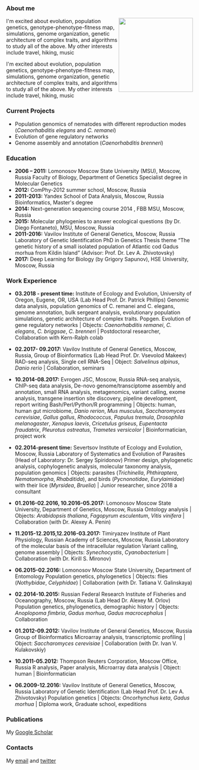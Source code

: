 ### About me
<img src="https://user-images.githubusercontent.com/27313623/130527330-2b0ba303-1f51-4e9f-8940-6146ec349a23.jpg" align="right" width="200px"/>
I'm excited about evolution, population genetics, genotype-phenotype-fitness map, simulations, genome organization, genetic architecture of complex traits, and algorithms to study all of the above. My other interests include travel, hiking, music


<br clear="left"/>

I'm excited about evolution, population genetics, genotype-phenotype-fitness map, simulations, genome organization, genetic architecture of complex traits, and algorithms to study all of the above. My other interests include travel, hiking, music

### Current Projects

- Population genomics of nematodes with different reproduction modes (_Caenorhabditis elegans_ and _C. remanei_)
- Evolution of gene regulatory networks
- Genome assembly and annotation (_Caenorhabditis brenneri_)


### Education

- **2006 – 2011:**	Lomonosov Moscow State University (MSU), Moscow, Russia
Faculty of Biology, Department of Genetics 
Specialist degree in Molecular Genetics
- **2012:**	ComPhy-2012 summer school, Moscow, Russia
- **2011-2013:**	Yandex School of Data Analysis, Moscow, Russia 
Bioinformatics, Master's degree
- **2014:**	Next-generation sequencing course 2014 , FBB MSU, Moscow, Russia
- **2015:**	Molecular phylogenies to answer ecological questions (by Dr. Diego Fontaneto), MSU, Moscow, Russia
- **2011-2016:**	Vavilov Institute of General Genetics, Moscow, Russia
Laboratory of Genetic Identification 
PhD in Genetics
Thesis theme “The genetic history of a small isolated population of Atlantic cod Gadus morhua from Kildin Island”
(Advisor: Prof. Dr. Lev A. Zhivotovsky)
- **2017:**	Deep Learning for Biology (by Grigory Sapunov), HSE University, Moscow, Russia


### Work Experience

- **03.2018 - present time:**	Institute of Ecology and Evolution, University of Oregon, Eugene, OR, USA (Lab Head Prof. Dr. Patrick Phillips)
Genomic data analysis, population genomics of C. remanei and C. elegans, genome annotation, bulk sergeant analysis, evolutionary population simulations, genetic architecture of complex traits. Popgen. Evolution of gene regulatory networks
| Objects: _Caenorhabditis remanei_, _C. elegans_, _C. briggsae_, _C. brenneri_
| Postdoctoral researcher, Collaboration with Kern-Ralph colab

- **02.2017- 09.2017:**	Vavilov Institute of General Genetics, Moscow, Russia, Group of Bioinformatics (Lab Head Prof. Dr. Vsevolod Makeev)
RAD-seq analysis, Single cell RNA-Seq
| Object: _Salvelinus alpinus_, _Danio rerio_
| Collaboration, seminars

- **10.2014-08.2017:**	Evrogen JSC, Moscow, Russia
RNA-seq analysis, ChIP-seq data analysis, De-novo genome/transciptome assembly and annotation, small RNA analysis, metagenomics, variant calling, exome analysis, transgene insertion site discovery, pipeline development, report writing
Bash/Perl/Python/R programming
| Objects: human, human gut microbiome, _Danio rerion_, _Mus musculus_, _Saccharomyces cerevisiae_, _Gallus gallus_, _Rhodococcus_, _Populus tremula_, _Drosophila melanogaster_, _Xenopus laevis_, _Cricetulus griseus_, _Eupentacta fraudatrix_, _Pleurotus ostreatus_, _Trametes versicolor_
| Bioinformatician, project work

- **02.2014-present time:**	Severtsov Institute of Ecology and Evolution, Moscow, Russia
Laboratory of Systematics and Evolution of Parasites (Head of Laboratory: Dr. Sergey Spiridonov)
Primer design, phylogenetic analysis, cophylogenetic analysis, molecular taxonomy analysis, population genomics
| Objects: parasites (_Trichinella_, _Phthiraptera_, _Nematomorpha_, _Rhabditida_), and birds (_Pycnonotidae_, _Eurylaimidae_) with their lice (_Myrsidea_, _Bruelia_)
| Junior researcher, since 2018 a consultant

- **01.2016-02.2016, 10.2016-05.2017:**	Lomonosov Moscow State University, Department of Genetics, Moscow, Russia
Ontology analysis
| Objects: _Arabidopsis thaliana_, _Fagopyrum esculentum_, _Vitis vinifera_
| Collaboration (with Dr. Alexey A. Penin)

- **11.2015-12.2015,12.2016-03.2017:**	Timiryazev Institute of Plant Physiology, Russian Academy of Sciences, Moscow, Russia
Laboratory of the molecular basis of the intracellular regulation
Variant calling, genome assembly
| Objects: _Synechocystis_, _Cyanobacterium_
| Collaboration (with Dr. Kirill S. Mironov)

- **06.2015-02.2016:**	Lomonosov  Moscow State University, Department of Entomology 
Population genetics, phylogenetics
| Objects: flies (_Nothybidae_, _Celyphidae_)
| Collaboration (with Dr. Tatiana V. Galinskaya)

- **02.2014-10.2015:**	Russian Federal Research Institute of Fisheries and Oceanography, Moscow, Russia (Lab Head Dr. Alexey M. Orlov)
Population genetics, phylogenetics, demographic history
| Objects: _Anoplopoma fimbria_, _Gadus morhua_, _Gadus macrocephalus_
| Collaboration

- **01.2012-09.2012:**	Vavilov Institute of General Genetics, Moscow, Russia 
Group of Bioinformatics
Microarray analysis, transcriptomic profiling
| Object: _Saccharomyces cerevisiae_
| Collaboration (with Dr. Ivan V. Kulakovskiy)

- **10.2011-05.2012:**	Thompson Reuters Corporation, Moscow Office, Russia
R analysis, Paper analysis, Microarray data analysis
| Object: human
| Bioinformatician

- **06.2009-12.2016:**	Vavilov Institute of General Genetics, Moscow, Russia
Laboratory of Genetic Identification (Lab Head Prof. Dr. Lev A. Zhivotovsky)
Population genetics 
| Objects: _Oncorhynchus keta_, _Gadus morhua_
| Diploma work, Graduate school, expeditions


### Publications

My [Google Scholar](https://scholar.google.ru/citations?user=k_tT-w8AAAAJ&hl=en)

### Contacts

My [email](mailto:teterina@uoregon.edu) and [twitter](https://twitter.com/attrna)

